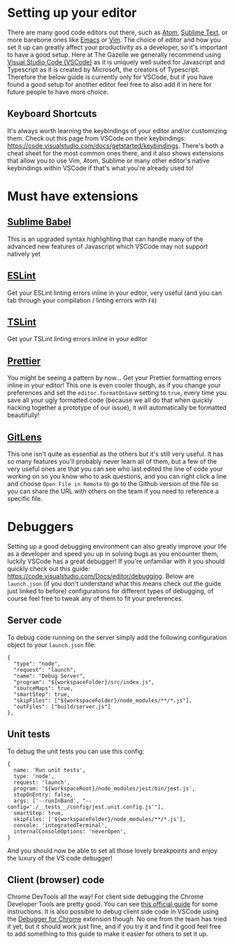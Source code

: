 # Setting up your editor

There are many good code editors out there, such as [Atom](https://atom.io/), [Sublime Text](http://www.sublimetext.com/), or more barebone ones like [Emacs](https://www.gnu.org/software/emacs/) or [Vim](https://www.vim.org/). The choice of editor and how you set it up can greatly affect your productivity as a developer, so it's important to have a good setup. Here at The Gazelle we generally recommend using [Visual Studio Code (VSCode)](https://code.visualstudio.com/) as it is uniquely well suited for Javascript and Typescript as it is created by Microsoft, the creators of Typescript. Therefore the below guide is currently only for VSCode, but if you have found a good setup for another editor feel free to also add it in here for future people to have more choice.

## Keyboard Shortcuts

It's always worth learning the keybindings of your editor and/or customizing them. Check out this page from VSCode on their keybindings: https://code.visualstudio.com/docs/getstarted/keybindings. There's both a cheat sheet for the most common ones there, and it also shows extensions that allow you to use Vim, Atom, Sublime or many other editor's native keybindings within VSCode if that's what you're already used to!

# Must have extensions

## [Sublime Babel](https://marketplace.visualstudio.com/items?itemName=joshpeng.sublime-babel-vscode)

This is an upgraded syntax highlighting that can handle many of the advanced new features of Javascript which VSCode may not support natively yet

## [ESLint](https://marketplace.visualstudio.com/items?itemName=dbaeumer.vscode-eslint)

Get your ESLint linting errors inline in your editor, very useful (and you can tab through your compilation / linting errors with `F8`)

## [TSLint](https://marketplace.visualstudio.com/items?itemName=eg2.tslint)

Get your TSLint linting errors inline in your editor

## [Prettier](https://marketplace.visualstudio.com/items?itemName=esbenp.prettier-vscode)

You might be seeing a pattern by now... Get your Prettier formatting errors inline in your editor! This one is even cooler though, as if you change your preferences and set the `editor.formatOnSave` setting to `true`, every time you save all your ugly formatted code (because we all do that when quickly hacking together a prototype of our issue), it will automatically be formatted beautifully!

## [GitLens](https://marketplace.visualstudio.com/items?itemName=eamodio.gitlens)

This one isn't quite as essential as the others but it's still very useful. It has so many features you'll probably never learn all of them, but a few of the very useful ones are that you can see who last edited the line of code your working on so you know who to ask questions, and you can right click a line and choose `Open File in Remote` to go to the Github version of the file so you can share the URL with others on the team if you need to reference a specific file.

# Debuggers

Setting up a good debugging environment can also greatly improve your life as a developer and speed you up in solving bugs as you encounter them, luckily VSCode has a great debugger! If you're unfamiliar with it you should quickly check out this guide: https://code.visualstudio.com/Docs/editor/debugging. Below are `launch.json` (if you don't understand what this means check out the guide just linked to before) configurations for different types of debugging, of course feel free to tweak any of them to fit your preferences.

## Server code

To debug code running on the server simply add the following configuration object to your `launch.json` file:

```json5
{
  "type": "node",
  "request": "launch",
  "name": "Debug Server",
  "program": "${workspaceFolder}/src/index.js",
  "sourceMaps": true,
  "smartStep": true,
  "skipFiles": ["${workspaceFolder}/node_modules/**/*.js"],
  "outFiles": ["build/server.js"]
},
```

## Unit tests

To debug the unit tests you can use this config:

```json5
{
  name: 'Run unit tests',
  type: 'node',
  request: 'launch',
  program: '${workspaceRoot}/node_modules/jest/bin/jest.js',
  stopOnEntry: false,
  args: ['--runInBand', "--config='./__tests__/config/jest.unit.config.js'"],
  smartStep: true,
  skipFiles: ['${workspaceFolder}/node_modules/**/*.js'],
  console: 'integratedTerminal',
  internalConsoleOptions: 'neverOpen',
}
```

And you should now be able to set all those lovely breakpoints and enjoy the luxury of the VS code debugger!

## Client (browser) code

Chrome DevTools all the way! For client side debugging the Chrome Developer Tools are pretty good. You can see [this official guide](https://developers.google.com/web/tools/chrome-devtools/) for some instructions. It is also possible to debug client side code in VSCode using the [Debugger for Chrome](https://marketplace.visualstudio.com/items?itemName=msjsdiag.debugger-for-chrome) extension though. No one from the team has tried it yet, but it should work just fine, and if you try it and find it good feel free to add something to this guide to make it easier for others to set it up.
